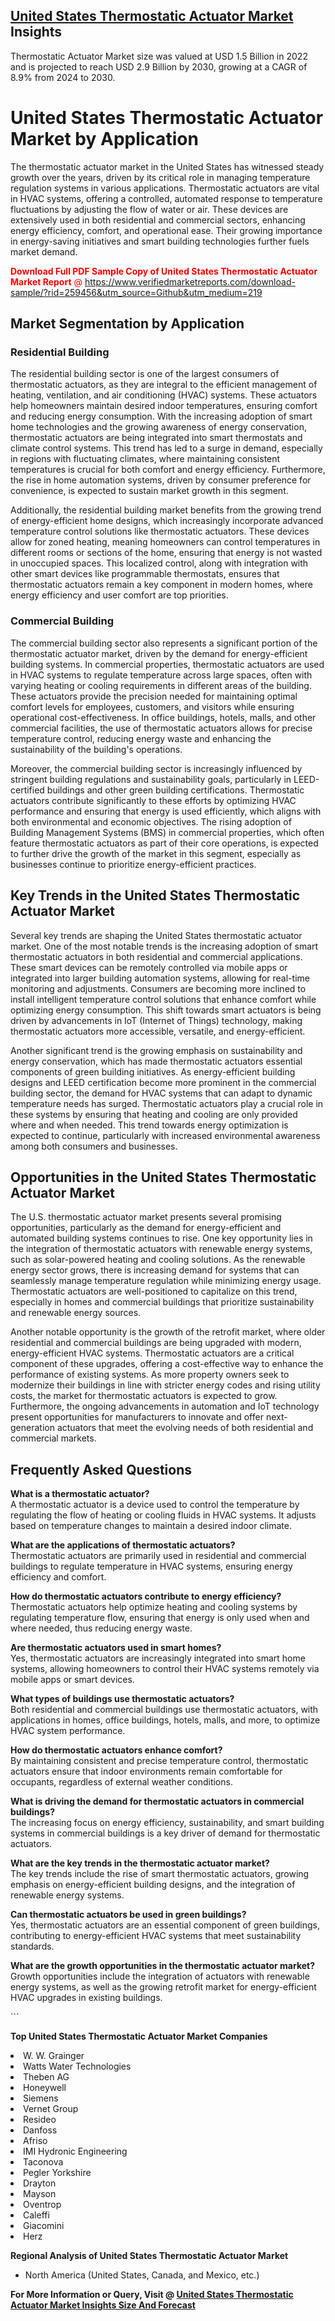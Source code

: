<h2><a href="https://www.verifiedmarketreports.com/download-sample/?rid=259456&amp;utm_source=Github&amp;utm_medium=219" target="_blank">United States Thermostatic Actuator Market</a> Insights</h2><p>Thermostatic Actuator Market size was valued at USD 1.5 Billion in 2022 and is projected to reach USD 2.9 Billion by 2030, growing at a CAGR of 8.9% from 2024 to 2030.</p><p> <h1>United States Thermostatic Actuator Market by Application</h1> <p>The thermostatic actuator market in the United States has witnessed steady growth over the years, driven by its critical role in managing temperature regulation systems in various applications. Thermostatic actuators are vital in HVAC systems, offering a controlled, automated response to temperature fluctuations by adjusting the flow of water or air. These devices are extensively used in both residential and commercial sectors, enhancing energy efficiency, comfort, and operational ease. Their growing importance in energy-saving initiatives and smart building technologies further fuels market demand. <p><span class=""><span style="color: #ff0000;"><strong>Download Full PDF Sample Copy of United States Thermostatic Actuator Market Report</strong> @ </span><a href="https://www.verifiedmarketreports.com/download-sample/?rid=259456&amp;utm_source=Github&amp;utm_medium=219" target="_blank">https://www.verifiedmarketreports.com/download-sample/?rid=259456&amp;utm_source=Github&amp;utm_medium=219</a></span></p></p> <h2>Market Segmentation by Application</h2> <h3>Residential Building</h3> <p>The residential building sector is one of the largest consumers of thermostatic actuators, as they are integral to the efficient management of heating, ventilation, and air conditioning (HVAC) systems. These actuators help homeowners maintain desired indoor temperatures, ensuring comfort and reducing energy consumption. With the increasing adoption of smart home technologies and the growing awareness of energy conservation, thermostatic actuators are being integrated into smart thermostats and climate control systems. This trend has led to a surge in demand, especially in regions with fluctuating climates, where maintaining consistent temperatures is crucial for both comfort and energy efficiency. Furthermore, the rise in home automation systems, driven by consumer preference for convenience, is expected to sustain market growth in this segment.</p> <p>Additionally, the residential building market benefits from the growing trend of energy-efficient home designs, which increasingly incorporate advanced temperature control solutions like thermostatic actuators. These devices allow for zoned heating, meaning homeowners can control temperatures in different rooms or sections of the home, ensuring that energy is not wasted in unoccupied spaces. This localized control, along with integration with other smart devices like programmable thermostats, ensures that thermostatic actuators remain a key component in modern homes, where energy efficiency and user comfort are top priorities.</p> <h3>Commercial Building</h3> <p>The commercial building sector also represents a significant portion of the thermostatic actuator market, driven by the demand for energy-efficient building systems. In commercial properties, thermostatic actuators are used in HVAC systems to regulate temperature across large spaces, often with varying heating or cooling requirements in different areas of the building. These actuators provide the precision needed for maintaining optimal comfort levels for employees, customers, and visitors while ensuring operational cost-effectiveness. In office buildings, hotels, malls, and other commercial facilities, the use of thermostatic actuators allows for precise temperature control, reducing energy waste and enhancing the sustainability of the building's operations.</p> <p>Moreover, the commercial building sector is increasingly influenced by stringent building regulations and sustainability goals, particularly in LEED-certified buildings and other green building certifications. Thermostatic actuators contribute significantly to these efforts by optimizing HVAC performance and ensuring that energy is used efficiently, which aligns with both environmental and economic objectives. The rising adoption of Building Management Systems (BMS) in commercial properties, which often feature thermostatic actuators as part of their core operations, is expected to further drive the growth of the market in this segment, especially as businesses continue to prioritize energy-efficient practices.</p> <h2>Key Trends in the United States Thermostatic Actuator Market</h2> <p>Several key trends are shaping the United States thermostatic actuator market. One of the most notable trends is the increasing adoption of smart thermostatic actuators in both residential and commercial applications. These smart devices can be remotely controlled via mobile apps or integrated into larger building automation systems, allowing for real-time monitoring and adjustments. Consumers are becoming more inclined to install intelligent temperature control solutions that enhance comfort while optimizing energy consumption. This shift towards smart actuators is being driven by advancements in IoT (Internet of Things) technology, making thermostatic actuators more accessible, versatile, and energy-efficient.</p> <p>Another significant trend is the growing emphasis on sustainability and energy conservation, which has made thermostatic actuators essential components of green building initiatives. As energy-efficient building designs and LEED certification become more prominent in the commercial building sector, the demand for HVAC systems that can adapt to dynamic temperature needs has surged. Thermostatic actuators play a crucial role in these systems by ensuring that heating and cooling are only provided where and when needed. This trend towards energy optimization is expected to continue, particularly with increased environmental awareness among both consumers and businesses.</p> <h2>Opportunities in the United States Thermostatic Actuator Market</h2> <p>The U.S. thermostatic actuator market presents several promising opportunities, particularly as the demand for energy-efficient and automated building systems continues to rise. One key opportunity lies in the integration of thermostatic actuators with renewable energy systems, such as solar-powered heating and cooling solutions. As the renewable energy sector grows, there is increasing demand for systems that can seamlessly manage temperature regulation while minimizing energy usage. Thermostatic actuators are well-positioned to capitalize on this trend, especially in homes and commercial buildings that prioritize sustainability and renewable energy sources.</p> <p>Another notable opportunity is the growth of the retrofit market, where older residential and commercial buildings are being upgraded with modern, energy-efficient HVAC systems. Thermostatic actuators are a critical component of these upgrades, offering a cost-effective way to enhance the performance of existing systems. As more property owners seek to modernize their buildings in line with stricter energy codes and rising utility costs, the market for thermostatic actuators is expected to grow. Furthermore, the ongoing advancements in automation and IoT technology present opportunities for manufacturers to innovate and offer next-generation actuators that meet the evolving needs of both residential and commercial markets.</p> <h2>Frequently Asked Questions</h2> <p><strong>What is a thermostatic actuator?</strong><br> A thermostatic actuator is a device used to control the temperature by regulating the flow of heating or cooling fluids in HVAC systems. It adjusts based on temperature changes to maintain a desired indoor climate.</p> <p><strong>What are the applications of thermostatic actuators?</strong><br> Thermostatic actuators are primarily used in residential and commercial buildings to regulate temperature in HVAC systems, ensuring energy efficiency and comfort.</p> <p><strong>How do thermostatic actuators contribute to energy efficiency?</strong><br> Thermostatic actuators help optimize heating and cooling systems by regulating temperature flow, ensuring that energy is only used when and where needed, thus reducing energy waste.</p> <p><strong>Are thermostatic actuators used in smart homes?</strong><br> Yes, thermostatic actuators are increasingly integrated into smart home systems, allowing homeowners to control their HVAC systems remotely via mobile apps or smart devices.</p> <p><strong>What types of buildings use thermostatic actuators?</strong><br> Both residential and commercial buildings use thermostatic actuators, with applications in homes, office buildings, hotels, malls, and more, to optimize HVAC system performance.</p> <p><strong>How do thermostatic actuators enhance comfort?</strong><br> By maintaining consistent and precise temperature control, thermostatic actuators ensure that indoor environments remain comfortable for occupants, regardless of external weather conditions.</p> <p><strong>What is driving the demand for thermostatic actuators in commercial buildings?</strong><br> The increasing focus on energy efficiency, sustainability, and smart building systems in commercial buildings is a key driver of demand for thermostatic actuators.</p> <p><strong>What are the key trends in the thermostatic actuator market?</strong><br> The key trends include the rise of smart thermostatic actuators, growing emphasis on energy-efficient building designs, and the integration of renewable energy systems.</p> <p><strong>Can thermostatic actuators be used in green buildings?</strong><br> Yes, thermostatic actuators are an essential component of green buildings, contributing to energy-efficient HVAC systems that meet sustainability standards.</p> <p><strong>What are the growth opportunities in the thermostatic actuator market?</strong><br> Growth opportunities include the integration of actuators with renewable energy systems, as well as the growing retrofit market for energy-efficient HVAC upgrades in existing buildings.</p> ```</p><p><strong>Top United States Thermostatic Actuator Market Companies</strong></p><div data-test-id=""><p><li>W. W. Grainger</li><li> Watts Water Technologies</li><li> Theben AG</li><li> Honeywell</li><li> Siemens</li><li> Vernet Group</li><li> Resideo</li><li> Danfoss</li><li> Afriso</li><li> IMI Hydronic Engineering</li><li> Taconova</li><li> Pegler Yorkshire</li><li> Drayton</li><li> Mayson</li><li> Oventrop</li><li> Caleffi</li><li> Giacomini</li><li> Herz</li></p><div><strong>Regional Analysis of&nbsp;United States Thermostatic Actuator Market</strong></div><ul><li dir="ltr"><p dir="ltr">North America&nbsp;(United States, Canada, and Mexico, etc.)</p></li></ul><p><strong>For More Information or Query, Visit @&nbsp;</strong><strong><a href="https://www.verifiedmarketreports.com/product/thermostatic-actuator-market/?utm_source=Github&amp;utm_medium=219" target="_blank">United States Thermostatic Actuator Market Insights Size And Forecast</a></strong></p></div>
